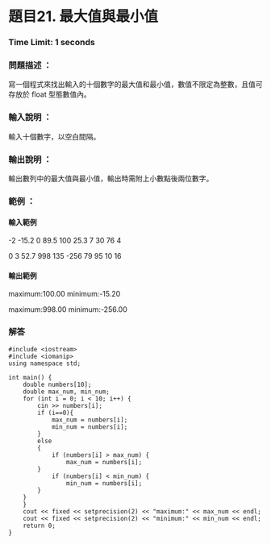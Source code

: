 # 題目21. 最大值與最小值

### Time Limit: 1 seconds

### 問題描述 ：

寫一個程式來找出輸入的十個數字的最大值和最小值，數值不限定為整數，且值可存放於 float 型態數值內。

### 輸入說明 ：

輸入十個數字，以空白間隔。

### 輸出說明 ：

輸出數列中的最大值與最小值，輸出時需附上小數點後兩位數字。

### 範例 ：

#### 輸入範例

-2 -15.2 0 89.5 100 25.3 7 30 76 4

0 3 52.7 998 135 -256 79 95 10 16  
#### 輸出範例

maximum:100.00
minimum:-15.20

maximum:998.00
minimum:-256.00

### 解答
```
#include <iostream>
#include <iomanip>
using namespace std;

int main() {
    double numbers[10];
    double max_num, min_num;
    for (int i = 0; i < 10; i++) {
        cin >> numbers[i];
        if (i==0){
            max_num = numbers[i];
            min_num = numbers[i];
        }
        else
        {
            if (numbers[i] > max_num) {
                max_num = numbers[i];
        }
            if (numbers[i] < min_num) {
                min_num = numbers[i];
        }
    }
    }
    cout << fixed << setprecision(2) << "maximum:" << max_num << endl;  
    cout << fixed << setprecision(2) << "minimum:" << min_num << endl; 
    return 0;
}
```
